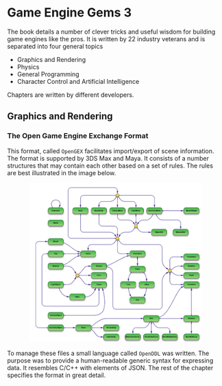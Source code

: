 # Game Engine Gems 3

The book details a number of clever tricks and useful wisdom for building game engines like the pros. It is written by 22 industry veterans and is separated into four general topics

  - Graphics and Rendering
  - Physics
  - General Programming
  - Character Control and Artificial Intelligence

Chapters are written by different developers.

## Graphics and Rendering

### The Open Game Engine Exchange Format
This format, called `OpenGEX` facilitates import/export of scene information. The format is supported by 3DS Max and Maya. It consists of a number structures that may contain each other based on a set of rules. The rules are best illustrated in the image below.

<div style="text-align:center">
  <img src="images/opengex.png" width="80%">
</div>

 To manage these files a small language called `OpenDDL` was written. The purpose was to provide a human-readable generic syntax for expressing data. It resembles C/C++ with elements of JSON. The rest of the chapter specifies the format in great detail.
